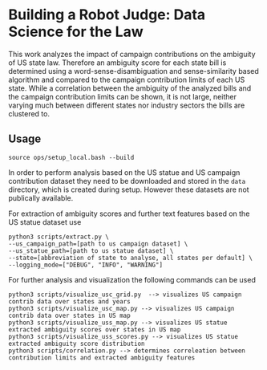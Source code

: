 # Building a Robot Judge: Data Science for the Law
This work analyzes the impact of campaign contributions on the ambiguity of US 
state law. Therefore an ambiguity score for each state bill is determined using
a word-sense-disambiguation and sense-similarity based algorithm and compared 
to the campaign contribution limits of each US state. While a correlation 
between the ambiguity of the analyzed bills and the campaign contribution 
limits can be shown, it is not large, neither varying much between different 
states nor industry sectors the bills are clustered to.  

## Usage 
```
source ops/setup_local.bash --build
```

In order to perform analysis based on the US statue and US campaign contribution 
dataset they need to be downloaded and stored in the `data` directory, which is 
created during setup. However these datasets are not publically available. 

For extraction of ambiguity scores and further text features based on the US statue
dataset use

```
python3 scripts/extract.py \ 
--us_campaign_path=[path to us campaign dataset] \
--us_statue_path=[path to us statue dataset] \
--state=[abbreviation of state to analyse, all states per default] \
--logging_mode=["DEBUG", "INFO", "WARNING"]
```

For further analysis and visualization the following commands can be used

```
python3 scripts/visualize_usc_grid.py  --> visualizes US campaign contrib data over states and years
python3 scripts/visualize_usc_map.py --> visualizes US campaign contrib data over states in US map
python3 scripts/visualize_uss_map.py --> visualizes US statue extracted ambiguity scores over states in US map
python3 scripts/visualize_uss_scores.py --> visualizes US statue extracted ambiguity score distribution
python3 scripts/correlation.py --> determines correleation between contribution limits and extracted ambiguity features
```